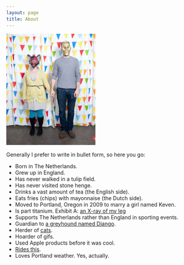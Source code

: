 ```yaml
---
layout: page
title: About
---
```


<img class="img_right" src="/assets/images/the-fox-and-c3po.jpg" width="237" alt="">

Generally I prefer to write in bullet form, so here you go:

- Born in The Netherlands.
- Grew up in England.
- Has never walked in a tulip field.
- Has never visited stone henge.
- Drinks a vast amount of tea (the English side).
- Eats fries (chips) with mayonnaise (the Dutch side).
- Moved to Portland, Oregon in 2009 to marry a girl named Keven.
- Is part titanium. Exhibit A: [an X-ray of my leg](https://www.dropbox.com/s/b0p8fz7f2406i67/femur%20after%20op.jpg)
- Supports The Netherlands rather than England in sporting events.
- Guardian to [a greyhound named Django](https://www.dropbox.com/sc/8ye94tzekozbvpb/4fKaH-TIWI).
- Herder of [cats](https://www.dropbox.com/sh/xzf0qw7j3pld7wy/4vcKJidL7r).
- Hoarder of gifs.
- Used Apple products before it was cool.
- [Rides this](https://www.dropbox.com/s/l901jyrjw3tsxq2/2012-12-30%2014.04.50.jpg).
- Loves Portland weather. Yes, actually.
